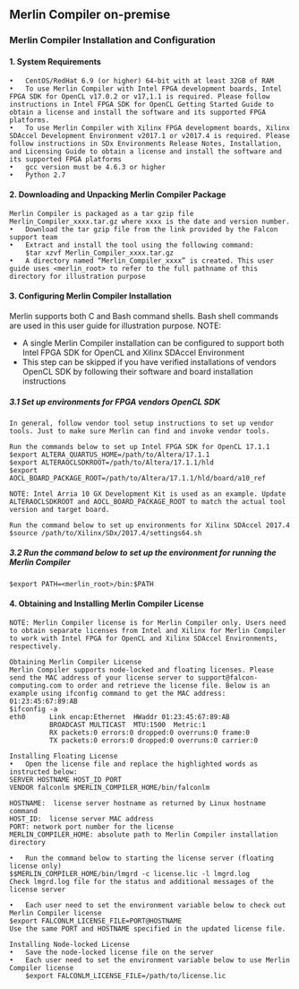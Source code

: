 ## Merlin Compiler on-premise

### Merlin Compiler Installation and Configuration
#### 1. System Requirements
    •   CentOS/RedHat 6.9 (or higher) 64-bit with at least 32GB of RAM
    •   To use Merlin Compiler with Intel FPGA development boards, Intel FPGA SDK for OpenCL v17.0.2 or v17,1.1 is required. Please follow instructions in Intel FPGA SDK for OpenCL Getting Started Guide to obtain a license and install the software and its supported FPGA platforms.
    •   To use Merlin Compiler with Xilinx FPGA development boards, Xilinx SDAccel Development Environment v2017.1 or v2017.4 is required. Please follow instructions in SDx Environments Release Notes, Installation, and Licensing Guide to obtain a license and install the software and its supported FPGA platforms
    •   gcc version must be 4.6.3 or higher
    •   Python 2.7

#### 2. Downloading and Unpacking Merlin Compiler Package
    Merlin Compiler is packaged as a tar gzip file Merlin_Compiler_xxxx.tar.gz where xxxx is the date and version number.  
    •	Download the tar gzip file from the link provided by the Falcon support team
    •	Extract and install the tool using the following command:
        $tar xzvf Merlin_Compiler_xxxx.tar.gz
    •	A directory named “Merlin_Compiler_xxxx” is created. This user guide uses <merlin_root> to refer to the full pathname of this directory for illustration purpose

#### 3. Configuring Merlin Compiler Installation
Merlin supports both C and Bash command shells. Bash shell commands are used in this user guide for illustration purpose.
NOTE: 
+ A single Merlin Compiler installation can be configured to support both Intel FPGA SDK for OpenCL and Xilinx SDAccel Environment
+ This step can be skipped if you have verified installations of vendors OpenCL SDK by following their software and board installation instructions
##### 3.1 Set up environments for FPGA vendors OpenCL SDK
    In general, follow vendor tool setup instructions to set up vendor tools. Just to make sure Merlin can find and invoke vendor tools.

    Run the commands below to set up Intel FPGA SDK for OpenCL 17.1.1
    $export ALTERA_QUARTUS_HOME=/path/to/Altera/17.1.1
    $export ALTERAOCLSDKROOT=/path/to/Altera/17.1.1/hld
    $export AOCL_BOARD_PACKAGE_ROOT=/path/to/Altera/17.1.1/hld/board/a10_ref

    NOTE: Intel Arria 10 GX Development Kit is used as an example. Update ALTERAOCLSDKROOT and AOCL_BOARD_PACKAGE_ROOT to match the actual tool version and target board.
    
    Run the command below to set up environments for Xilinx SDAccel 2017.4
    $source /path/to/Xilinx/SDx/2017.4/settings64.sh

##### 3.2 Run the command below to set up the environment for running the Merlin Compiler
    $export PATH=<merlin_root>/bin:$PATH

#### 4. Obtaining and Installing Merlin Compiler License 
    NOTE: Merlin Compiler license is for Merlin Compiler only. Users need to obtain separate licenses from Intel and Xilinx for Merlin Compiler to work with Intel FPGA for OpenCL and Xilinx SDAccel Environments, respectively.  

    Obtaining Merlin Compiler License
    Merlin Compiler supports node-locked and floating licenses. Please send the MAC address of your license server to support@falcon-computing.com to order and retrieve the license file. Below is an example using ifconfig command to get the MAC address: 01:23:45:67:89:AB
    $ifconfig -a
    eth0      Link encap:Ethernet  HWaddr 01:23:45:67:89:AB
              BROADCAST MULTICAST  MTU:1500  Metric:1
              RX packets:0 errors:0 dropped:0 overruns:0 frame:0
              TX packets:0 errors:0 dropped:0 overruns:0 carrier:0
    
    Installing Floating License
    •   Open the license file and replace the highlighted words as instructed below:
    SERVER HOSTNAME HOST_ID PORT
    VENDOR falconlm $MERLIN_COMPILER_HOME/bin/falconlm
    
    HOSTNAME:  license server hostname as returned by Linux hostname command
    HOST_ID:  license server MAC address
    PORT: network port number for the license
    MERLIN_COMPILER_HOME: absolute path to Merlin Compiler installation directory
    
    •   Run the command below to starting the license server (floating license only)
    $$MERLIN_COMPILER_HOME/bin/lmgrd -c license.lic -l lmgrd.log
    Check lmgrd.log file for the status and additional messages of the license server
    
    •   Each user need to set the environment variable below to check out Merlin Compiler license
    $export FALCONLM_LICENSE_FILE=PORT@HOSTNAME
    Use the same PORT and HOSTNAME specified in the updated license file.
    
    Installing Node-locked License
    •   Save the node-locked license file on the server
    •   Each user need to set the environment variable below to use Merlin Compiler license
        $export FALCONLM_LICENSE_FILE=/path/to/license.lic

